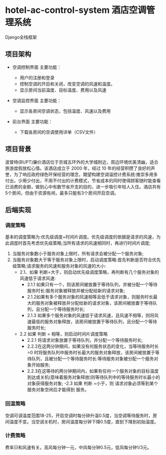 # hotel-ac-control-system 酒店空调管理系统

Django全栈框架

## 项目架构

- 空调控制界面
    主要功能：
    - 用户的注册和登录
    - 控制空调的开启和关闭，改变空调的风速和温度。
    - 显示房间当前温度、目标温度、费用以及风速

- 空调监控界面
    主要功能：
    - 显示各房间空调状态，包括温度、风速以及费用

- 前台界面
    主要功能：
    - 下载各房间的空调使用详单（CSV文件）

## 项目背景

波普特(BUPT)廉价酒店位于京城五环外的大学城附近，周边环境优美清幽，适合旅游度假放松心情。该酒店成立于 2000 年，经过 10 年的经营积攒了良好的声誉，为了响应政府绿色环保经营的理念，期望构建空调温控计费系统:推崇多用多付出，少用少付出，不用不付出的计费模式，节省成本的同时使得顾客随时能查看已消费的金额，做到心中有数节省开支的目的，进一步吸引年轻人入住。酒店共有5个房间，但由于资源有闲，最多只能有3个房间开启空调。

## 后端实现

### 调度策略
基本的调度策略为:优先级调度+时间片调度。优先级调度的依据是请求的风速，为此调度时首先考虑优先级策略;当所有请求的风速相同时，再进行时间片调度;
1) 当服务对象数小于服务对象上限时，所有请求会被分配一个服务对象;
2) 当服务对象数大于等于服务对象上限时，启动调度策略:首先判断是否符合优先级策略;请求服务的风速和服务对象的风速的大小:
    - 2.1、如果 判断=大于，则启动优先级调度策略，再判断有几个服务对象的风速低于请求风速:
        - 2.1.1 如果只有一个，则该房间被放置于等待队列，并被分配一个等待服务时长:服务对象被释放并被分配给新的请求对象;
        - 2.1.2如果有多个服务对象的风速相等且低于请求对象，则服务时长最大的服务对象被释放并分配给新的请求对象，该房间被放置于等待队列，且分配一个等待服务时长;
        - 2.1.3 如果多个服务对象的风速低于请求风速，且风速不相等，则将风速最低的服务对象释放，该房间被放置于等待队列，且分配一个等待服务时长;
    - 2.2 如果 判断 = 相等，则启动时间片调度策略
        - 2.2.1 将请求对象放置于等待队列，并分配一个等待服务时长;
        - 2.2.2在这两分钟期间，如果没有何服务状态的变化，当等待服务时长=0 时将服务队列中服务时长最大的服务对象释放，该房间被放置于等待队列，且被分配一个等待服务时长:等待服务对象被分配一个服务对象开始服务;
        - 2.2.3在这等待的两分钟期间内，如果有任何一个服务对象的目标温度到达或关机(意味着服务对象释放)则等待队列中的等待服务时长最小的对象获得服务对象;
    -2.3 如果 判断 =小于，则 请求对象必须等到某个服务对象空闲后才能得到
    服务。

### 回温策略
空调可调温度范围18-25，开启空调时每分钟升温0.5度，当空调等待服务时，房间温度不变。当空调关机时，房间温度每分钟下降0.5度，直到下降到初始温度。

### 计费策略
费率只和风速有关。高风每分钟一元，中风每分钟0.5元，低风每分钟1/3元。